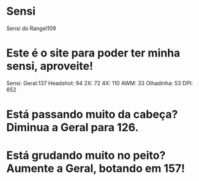 # Sensi
Sensi do Rangel109
# Este é o site para poder ter minha sensi, aproveite!
Sensi: Geral:137
       Headshot: 94
       2X: 72
       4X: 110
       AWM: 33
       Olhadinha: 53
       DPI: 652
# Está passando muito da cabeça? Diminua a Geral para 126.
# Está grudando muito no peito? Aumente a Geral, botando em 157!
